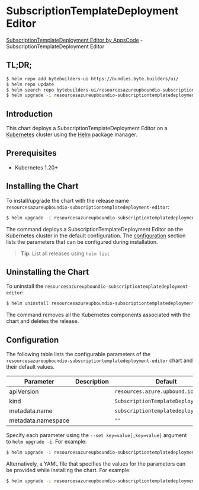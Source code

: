 # SubscriptionTemplateDeployment Editor

[SubscriptionTemplateDeployment Editor by AppsCode](https://byte.builders) - SubscriptionTemplateDeployment Editor

## TL;DR;

```bash
$ helm repo add bytebuilders-ui https://bundles.byte.builders/ui/
$ helm repo update
$ helm search repo bytebuilders-ui/resourcesazureupboundio-subscriptiontemplatedeployment-editor --version=v0.4.18
$ helm upgrade -i resourcesazureupboundio-subscriptiontemplatedeployment-editor bytebuilders-ui/resourcesazureupboundio-subscriptiontemplatedeployment-editor -n default --create-namespace --version=v0.4.18
```

## Introduction

This chart deploys a SubscriptionTemplateDeployment Editor on a [Kubernetes](http://kubernetes.io) cluster using the [Helm](https://helm.sh) package manager.

## Prerequisites

- Kubernetes 1.20+

## Installing the Chart

To install/upgrade the chart with the release name `resourcesazureupboundio-subscriptiontemplatedeployment-editor`:

```bash
$ helm upgrade -i resourcesazureupboundio-subscriptiontemplatedeployment-editor bytebuilders-ui/resourcesazureupboundio-subscriptiontemplatedeployment-editor -n default --create-namespace --version=v0.4.18
```

The command deploys a SubscriptionTemplateDeployment Editor on the Kubernetes cluster in the default configuration. The [configuration](#configuration) section lists the parameters that can be configured during installation.

> **Tip**: List all releases using `helm list`

## Uninstalling the Chart

To uninstall the `resourcesazureupboundio-subscriptiontemplatedeployment-editor`:

```bash
$ helm uninstall resourcesazureupboundio-subscriptiontemplatedeployment-editor -n default
```

The command removes all the Kubernetes components associated with the chart and deletes the release.

## Configuration

The following table lists the configurable parameters of the `resourcesazureupboundio-subscriptiontemplatedeployment-editor` chart and their default values.

|     Parameter      | Description |                     Default                     |
|--------------------|-------------|-------------------------------------------------|
| apiVersion         |             | <code>resources.azure.upbound.io/v1beta1</code> |
| kind               |             | <code>SubscriptionTemplateDeployment</code>     |
| metadata.name      |             | <code>subscriptiontemplatedeployment</code>     |
| metadata.namespace |             | <code>""</code>                                 |


Specify each parameter using the `--set key=value[,key=value]` argument to `helm upgrade -i`. For example:

```bash
$ helm upgrade -i resourcesazureupboundio-subscriptiontemplatedeployment-editor bytebuilders-ui/resourcesazureupboundio-subscriptiontemplatedeployment-editor -n default --create-namespace --version=v0.4.18 --set apiVersion=resources.azure.upbound.io/v1beta1
```

Alternatively, a YAML file that specifies the values for the parameters can be provided while
installing the chart. For example:

```bash
$ helm upgrade -i resourcesazureupboundio-subscriptiontemplatedeployment-editor bytebuilders-ui/resourcesazureupboundio-subscriptiontemplatedeployment-editor -n default --create-namespace --version=v0.4.18 --values values.yaml
```
